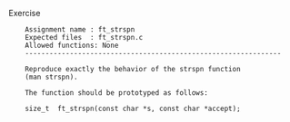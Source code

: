 Exercise

        Assignment name	: ft_strspn
        Expected files	: ft_strspn.c
        Allowed functions: None
        ---------------------------------------------------------------

        Reproduce exactly the behavior of the strspn function 
        (man strspn).

        The function should be prototyped as follows:

        size_t	ft_strspn(const char *s, const char *accept);